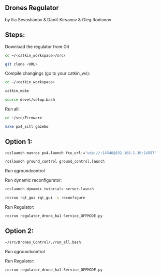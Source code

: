 ## Drones Regulator

by Ilia Sevostianov & Daniil Kirsanov & Oleg Rodionov

## Steps:

Download the regulator from Git

```bash
cd ~/<catkin_workspace>/src/
```

```bash
git clone <URL>
```

Compile changings (go to your catkin_ws):

```bash
cd ~/<catkin_workspace>
```

```bash
catkin_make
```

```bash
source devel/setup.bash
```



Run all:


```bash
cd ~/src/Firmware
```


```bash
make px4_sitl gazebo
```

## Option 1:

```bash
roslaunch mavros px4.launch fcu_url:="udp://:14540@192.168.1.36:14557"
```

```bash
roslaunch ground_control ground_control.launch
```

Run qgroundcontrol

Run dynamic reconfigurator:

```bash
roslaunch dynamic_tutorials server.launch
```

```bash
rosrun rqt_gui rqt_gui -s reconfigure
```

Run Regulator:

```bash
rosrun regulator_drone_ha1 Service_OFFMODE.py
```

## Option 2:

```bash
~/src/Drones_Control/./run_all.bash
```

Run qgroundcontrol

Run Regulator:

```bash
rosrun regulator_drone_ha1 Service_OFFMODE.py
```
